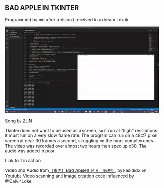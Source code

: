 ## BAD APPLE IN TKINTER

Programmed by me after a vision I received in a dream I think.

![TKinter baby](demo.gif)

Song by ZUN

Tkinter does not want to be used as a screen, so if run at "high" resolutions it must run on a very slow frame rate. The program can run on a 48:27 pixel screen at near 30 frames a second, struggling on the more complex ones. The video was recorded over almost two hours then sped up x30. The audio was added in post.

Link to it in action

Video and Audio from[【東方】Bad Apple!! ＰＶ【影絵】](https://www.youtube.com/watch?v=FtutLA63Cp8&ab_channel=kasidid2) by kasidid2 on Youtube
Video scanning and image creation code influenced by @CalvinLoke
